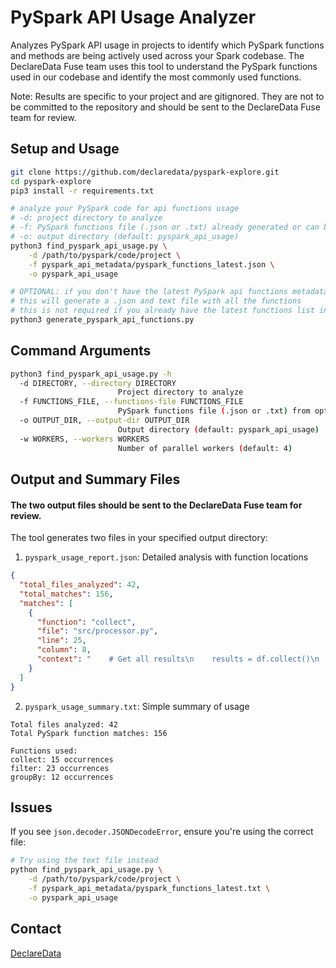 # PySpark API Usage Analyzer

Analyzes PySpark API usage in projects to identify which PySpark functions and methods are being actively used across your Spark codebase. The DeclareData Fuse team uses this tool to understand the PySpark functions used in our codebase and identify the most commonly used functions.

Note: Results are specific to your project and are gitignored. They are not to be committed to the repository and should be sent to the DeclareData Fuse team for review.

## Setup and Usage

```bash
git clone https://github.com/declaredata/pyspark-explore.git
cd pyspark-explore
pip3 install -r requirements.txt
```

```bash
# analyze your PySpark code for api functions usage
# -d: project directory to analyze
# -f: PySpark functions file (.json or .txt) already generated or can be generated using the optional script below
# -o: output directory (default: pyspark_api_usage)
python3 find_pyspark_api_usage.py \
    -d /path/to/pyspark/code/project \
    -f pyspark_api_metadata/pyspark_functions_latest.json \
    -o pyspark_api_usage
```

```bash
# OPTIONAL: if you don't have the latest PySpark api functions metadata
# this will generate a .json and text file with all the functions
# this is not required if you already have the latest functions list in the pyspark_api_metadata directory
python3 generate_pyspark_api_functions.py
```

## Command Arguments

```bash
python3 find_pyspark_api_usage.py -h
  -d DIRECTORY, --directory DIRECTORY
                        Project directory to analyze
  -f FUNCTIONS_FILE, --functions-file FUNCTIONS_FILE
                        PySpark functions file (.json or .txt) from optional previous step
  -o OUTPUT_DIR, --output-dir OUTPUT_DIR
                        Output directory (default: pyspark_api_usage)
  -w WORKERS, --workers WORKERS
                        Number of parallel workers (default: 4)
```

## Output and Summary Files
#### The two output files should be sent to the DeclareData Fuse team for review.

The tool generates two files in your specified output directory:

1. `pyspark_usage_report.json`: Detailed analysis with function locations
```json
{
  "total_files_analyzed": 42,
  "total_matches": 156,
  "matches": [
    {
      "function": "collect",
      "file": "src/processor.py",
      "line": 25,
      "column": 8,
      "context": "    # Get all results\n    results = df.collect()\n    process_results(results)"
    }
  ]
}
```

2. `pyspark_usage_summary.txt`: Simple summary of usage
```text
Total files analyzed: 42
Total PySpark function matches: 156

Functions used:
collect: 15 occurrences
filter: 23 occurrences
groupBy: 12 occurrences
```

## Issues

If you see `json.decoder.JSONDecodeError`, ensure you're using the correct file:
```bash
# Try using the text file instead
python find_pyspark_api_usage.py \
    -d /path/to/pyspark/code/project \
    -f pyspark_api_metadata/pyspark_functions_latest.txt \
    -o pyspark_api_usage
```

## Contact

[DeclareData](https://declaredata.com/)
